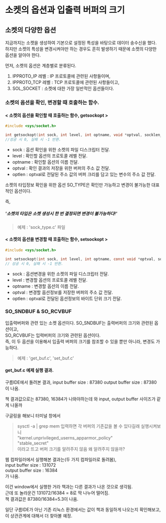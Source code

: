 # 소켓의 옵션과 입출력 버퍼의 크기

## 소켓의 다양한 옵션
지금까지는 소켓을 생성하여 기본으로 설정된 특성을 바탕으로 데이터 송수신을 했다.  
하지만 소켓의 특성을 변경시켜야만 하는 경우도 흔히 발생하기 때문에 소켓의 다양한 옵션을 알아야 한다.  

먼저, 소켓의 옵션은 계층별로 분류된다.
1. IPPROTO_IP 레벨 : IP 프로토콜에 관련된 사항들이며,
2. IPPROTO_TCP 레벨 : TCP 프로토콜에 관련된 사항들이고,
3. SOL_SOCKET : 소켓에 대한 가장 일반적인 옵션들이다.

### 소켓의 옵션을 확인, 변경할 때 호출하는 함수.

#### < 소켓의 옵션을 확인할 때 호출하는 함수, getsockopt >
```c
#include <sys/socket.h>

int getsockopt(int sock, int level, int optname, void *optval, socklen_t *optlen);
//성공 시 0, 실패 시 -1 반환.
```
- sock : 옵션 확인을 위한 소켓의 파일 디스크립터 전달.
- level : 확인할 옵션의 프로토콜 레벨 전달.
- optname : 확인할 옵션의 이름 전달.
- optval : 확인 결과의 저장을 위한 버퍼의 주소 값 전달.
- optlen : optval로 전달된 주소 값의 버퍼 크리를 담고 있는 변수의 주소 값 전달. 

소켓의 타입정보 확인을 위한 옵션 SO_TYPE은 확인만 가능하고 변경이 불가능한 대표적인 옵션이다.  

즉,  
##### '소켓의 타입은 소켓 생성시 한 번 결정되면 변경이 불가능하다!'

> 예제 : 'sock_type.c' 파일  

#### < 소켓의 옵션을 변경할 때 호출하는 함수, setsockopt >

```c
#include <sys/socket.h>

int setsockopt(int sock, int level, int optname, const void *optval, socklen_t optlen);
// 성공 시 0, 실패 시 -1 반환.
```

- sock : 옵션변경을 위한 소켓의 파일 디스크립터 전달.
- level : 변경할 옵션의 프로토콜 레벨 전달.
- optname : 변경할 옵션의 이름 전달.
- optval : 변경할 옵션정보를 저장한 버퍼의 주소 값 전달.
- optlen : optval로 전달된 옵션정보의 바이트 단위 크기 전달.


### SO_SNDBUF & SO_RCVBUF

입출력버퍼와 관련 있는 소켓 옵션이다.
SO_SNDBUF는 출력버퍼의 크기와 관련된 옵션이고,  
SO_RCVBUF는 입력버퍼의 크기와 관련된 옵션이다.  
즉, 이 두 옵션을 이용해서 입출력 버퍼의 크기를 참조할 수 있을 뿐만 아니라, 변경도 가능하다.

> 예제 : 'get_buf.c', 'set_buf.c'

#### get_buf.c 예제 실행 결과.

구름IDE에서 돌려본 결과,
input buffer size : 87380
output buffer size : 87380
이 나옴.

책 결과값으로는 87380, 16384가 나와야하는데 와 input, output buffer 사이즈가 같게 나올까  

구글링을 해보니 터미널 창에서 
> sysctl -a | grep mem
입력하면 각 버퍼의 기존값을 볼 수 있다길래 실행시켜보니  
"kernel.unprivileged_userns_apparmor_policy"  
"stable_secret"  
이라고 뜨고 버퍼 크기를 알려주지 않음 왜 알려주지 않을까?  

웹 컴파일러에서 실행해본 결과는(두 가지 컴파일러로 돌려봄),  
input buffer size : 131072  
output buffer size : 16384  
가 나옴.  

이건 window에서 실행한 거라 책과는 다른 결과가 나온 것으로 생각됨.  
근데 또 놀라운건 131072/16384 = 8로 딱 나누어 떨어짐.  
책 결과값은 87380/16384=5.3이 나옴.  

일단 구름IDE가 아닌 기존 리눅스 환경에서는 값이 책과 동일하게 나오는지 확인해보고,  
이 상관관계에 대해서 더 찾아볼 예정.
